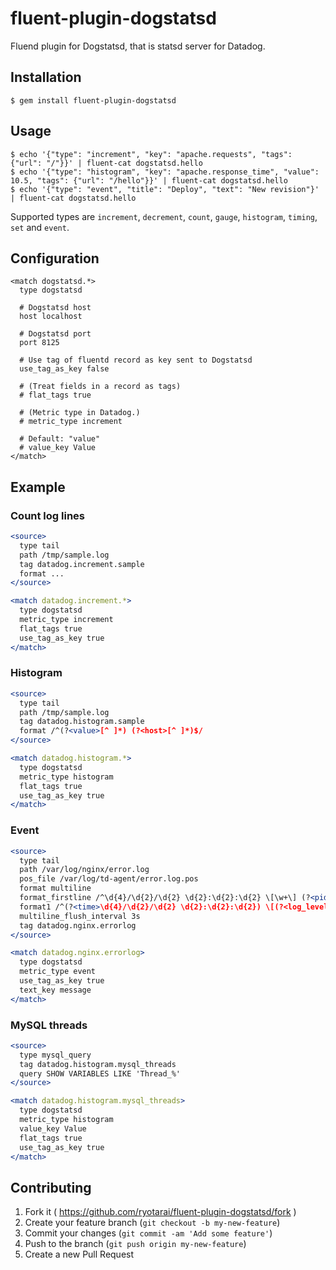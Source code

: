 # fluent-plugin-dogstatsd

Fluend plugin for Dogstatsd, that is statsd server for Datadog.

## Installation

    $ gem install fluent-plugin-dogstatsd

## Usage

```
$ echo '{"type": "increment", "key": "apache.requests", "tags": {"url": "/"}}' | fluent-cat dogstatsd.hello
$ echo '{"type": "histogram", "key": "apache.response_time", "value": 10.5, "tags": {"url": "/hello"}}' | fluent-cat dogstatsd.hello
$ echo '{"type": "event", "title": "Deploy", "text": "New revision"}' | fluent-cat dogstatsd.hello
```

Supported types are `increment`, `decrement`, `count`, `gauge`, `histogram`, `timing`, `set` and `event`.

## Configuration

```
<match dogstatsd.*>
  type dogstatsd

  # Dogstatsd host
  host localhost

  # Dogstatsd port
  port 8125

  # Use tag of fluentd record as key sent to Dogstatsd
  use_tag_as_key false

  # (Treat fields in a record as tags)
  # flat_tags true

  # (Metric type in Datadog.)
  # metric_type increment

  # Default: "value"
  # value_key Value
</match>
```

## Example

### Count log lines

```apache
<source>
  type tail
  path /tmp/sample.log
  tag datadog.increment.sample
  format ...
</source>

<match datadog.increment.*>
  type dogstatsd
  metric_type increment
  flat_tags true
  use_tag_as_key true
</match>
```

### Histogram

```apache
<source>
  type tail
  path /tmp/sample.log
  tag datadog.histogram.sample
  format /^(?<value>[^ ]*) (?<host>[^ ]*)$/
</source>

<match datadog.histogram.*>
  type dogstatsd
  metric_type histogram
  flat_tags true
  use_tag_as_key true
</match>
```

### Event

```apache
<source>
  type tail
  path /var/log/nginx/error.log
  pos_file /var/log/td-agent/error.log.pos
  format multiline
  format_firstline /^\d{4}/\d{2}/\d{2} \d{2}:\d{2}:\d{2} \[\w+\] (?<pid>\d+).(?<tid>\d+): /
  format1 /^(?<time>\d{4}/\d{2}/\d{2} \d{2}:\d{2}:\d{2}) \[(?<log_level>\w+)\] (?<pid>\d+).(?<tid>\d+): (?<message>.*)/
  multiline_flush_interval 3s
  tag datadog.nginx.errorlog
</source>

<match datadog.nginx.errorlog>
  type dogstatsd
  metric_type event
  use_tag_as_key true
  text_key message
</match>
```

### MySQL threads

```apache
<source>
  type mysql_query
  tag datadog.histogram.mysql_threads
  query SHOW VARIABLES LIKE 'Thread_%'
</source>

<match datadog.histogram.mysql_threads>
  type dogstatsd
  metric_type histogram
  value_key Value
  flat_tags true
  use_tag_as_key true
</match>
```

## Contributing

1. Fork it ( https://github.com/ryotarai/fluent-plugin-dogstatsd/fork )
2. Create your feature branch (`git checkout -b my-new-feature`)
3. Commit your changes (`git commit -am 'Add some feature'`)
4. Push to the branch (`git push origin my-new-feature`)
5. Create a new Pull Request
